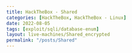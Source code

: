 ```yaml
---
title: HackTheBox - Shared
categories: [HackTheBox, HackTheBox - Linux]
date: 2022-08-05
tags: [exploit/sqli/database-enum]
layout: live-machines/Shared_encrypted
permalink: "/posts/Shared"
---
```

